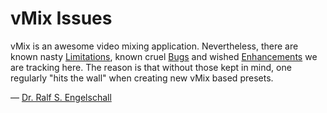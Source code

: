 
vMix Issues
===========

vMix is an awesome video mixing application.
Nevertheless, there are known nasty [Limitations](https://github.com/rse/vmix-issues/labels/limitation),
known cruel [Bugs](https://github.com/rse/vmix-issues/labels/bug) and
wished [Enhancements](https://github.com/rse/vmix-issues/labels/enhacement) we are
tracking here. The reason is that without those kept in mind, one regularly "hits the wall"
when creating new vMix based presets.

&mdash; [Dr. Ralf S. Engelschall](mailto:rse@engelschall.com)

